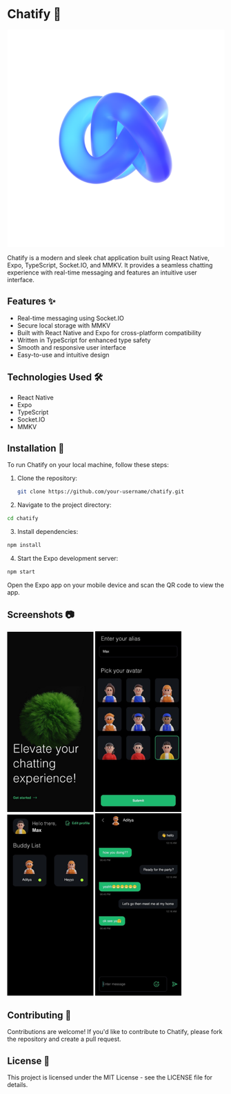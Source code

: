 # Chatify 🚀

![Chatify Logo](./assets/images/chat-icon.png)

Chatify is a modern and sleek chat application built using React Native, Expo, TypeScript, Socket.IO, and MMKV. It provides a seamless chatting experience with real-time messaging and features an intuitive user interface.

## Features ✨

- Real-time messaging using Socket.IO
- Secure local storage with MMKV
- Built with React Native and Expo for cross-platform compatibility
- Written in TypeScript for enhanced type safety
- Smooth and responsive user interface
- Easy-to-use and intuitive design

## Technologies Used 🛠️

- React Native
- Expo
- TypeScript
- Socket.IO
- MMKV

## Installation 📲

To run Chatify on your local machine, follow these steps:

1. Clone the repository:
   ```bash
   git clone https://github.com/your-username/chatify.git
   ```
   
2. Navigate to the project directory:
  ```bash
  cd chatify
  ```

3. Install dependencies:
  ```bash
  npm install
  ```

4. Start the Expo development server:
  ```bash
  npm start
  ```

Open the Expo app on your mobile device and scan the QR code to view the app.

## Screenshots 📷
<img src="./assets/images/screenshot1.jpg" alt="Screenshot 1" width="200">
<img src="./assets/images/screenshot2.jpg" alt="Screenshot 2" width="200">
<img src="./assets/images/screenshot3.jpg" alt="Screenshot 3" width="200">
<img src="./assets/images/screenshot4.jpg" alt="Screenshot 4" width="200">

## Contributing 🤝
Contributions are welcome! If you'd like to contribute to Chatify, please fork the repository and create a pull request.

## License 📝
This project is licensed under the MIT License - see the LICENSE file for details.